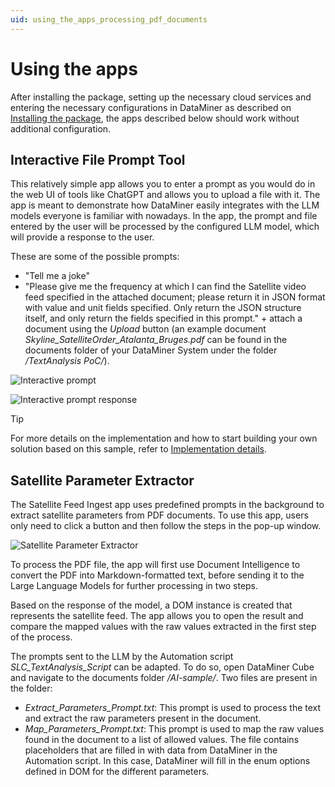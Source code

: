 ```yaml
---
uid: using_the_apps_processing_pdf_documents
---
```


# Using the apps

After installing the package, setting up the necessary cloud services and entering the necessary configurations in DataMiner as described on [Installing the package](xref:installing_processing_pdf_documents), the apps described below should work without additional configuration.

## Interactive File Prompt Tool

This relatively simple app allows you to enter a prompt as you would do in the web UI of tools like ChatGPT and allows you to upload a file with it. The app is meant to demonstrate how DataMiner easily integrates with the LLM models everyone is familiar with nowadays. In the app, the prompt and file entered by the user will be processed by the configured LLM model, which will provide a response to the user.

These are some of the possible prompts:

- "Tell me a joke"
- "Please give me the frequency at which I can find the Satellite video feed specified in the attached document; please return it in JSON format with value and unit fields specified. Only return the JSON structure itself, and only return the fields specified in this prompt." + attach a document using the *Upload* button (an example document *Skyline_SatelliteOrder_Atalanta_Bruges.pdf* can be found in the documents folder of your DataMiner System under the folder */TextAnalysis PoC/*).

![Interactive prompt](~/dataminer/images/pdf_processing_interactive_prompt_tool_prompt.png)

![Interactive prompt response](~/dataminer/images/pdf_processing_interactive_prompt_tool_response.png)

> [!TIP]
> For more details on the implementation and how to start building your own solution based on this sample, refer to [Implementation details](xref:implementation_details_the_apps_processing_pdf_documents).

## Satellite Parameter Extractor

The Satellite Feed Ingest app uses predefined prompts in the background to extract satellite parameters from PDF documents. To use this app, users only need to click a button and then follow the steps in the pop-up window.

![Satellite Parameter Extractor](~/dataminer/images/pdf_processing_AI_Satellite_Feed_Ingest.png)

To process the PDF file, the app will first use Document Intelligence to convert the PDF into Markdown-formatted text, before sending it to the Large Language Models for further processing in two steps.

Based on the response of the model, a DOM instance is created that represents the satellite feed. The app allows you to open the result and compare the mapped values with the raw values extracted in the first step of the process.

The prompts sent to the LLM by the Automation script *SLC_TextAnalysis_Script* can be adapted. To do so, open DataMiner Cube and navigate to the documents folder */AI-sample/*. Two files are present in the folder:

- *Extract_Parameters_Prompt.txt*: This prompt is used to process the text and extract the raw parameters present in the document.
- *Map_Parameters_Prompt.txt*: This prompt is used to map the raw values found in the document to a list of allowed values. The file contains placeholders that are filled in with data from DataMiner in the Automation script. In this case, DataMiner will fill in the enum options defined in DOM for the different parameters.
